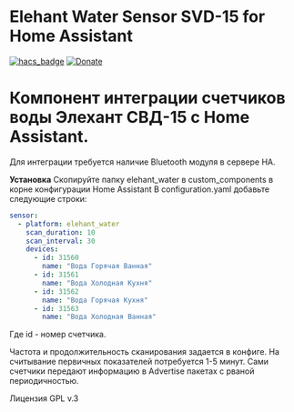 # Elehant Water Sensor SVD-15 for Home Assistant

[![hacs_badge](https://img.shields.io/badge/HACS-Custom-orange.svg)](https://github.com/custom-components/hacs)
[![Donate](https://img.shields.io/badge/donate-Yandex-red.svg)](https://money.yandex.ru/to/41001371678546)

# Компонент интеграции счетчиков воды Элехант СВД-15 с Home Assistant.
Для интеграции требуется наличие Bluetooth модуля в сервере HA.

**Установка**
Скопируйте папку elehant_water в custom_components в корне конфигурации Home Assistant
В configuration.yaml добавьте следующие строки:

```yaml
sensor:
  - platform: elehant_water
    scan_duration: 10
    scan_interval: 30
    devices:
      - id: 31560
        name: "Вода Горячая Ванная"
      - id: 31561
        name: "Вода Холодная Кухня"
      - id: 31562
        name: "Вода Горячая Кухня"
      - id: 31563
        name: "Вода Холодная Ванная"
```

Где id - номер счетчика. 

Частота и продолжительность сканирования задается в конфиге. На считывание первичных показателей потребуется 1-5 минут. Сами счетчики передают информацию в Advertise пакетах с рваной периодичностью.

Лицензия GPL v.3
